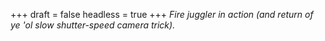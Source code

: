 
+++
draft = false
headless = true
+++
_Fire juggler in action (and return of ye 'ol slow shutter-speed camera trick)._
